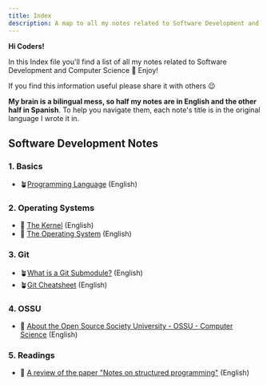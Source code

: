 ```yaml
---
title: Index
description: A map to all my notes related to Software Development and Computer Science
---
```

  
**Hi Coders!**

In this Index file you'll find a list of all my notes related to Software Development and Computer Science 🚀 Enjoy! 

If you find this information useful please share it with others 😉

**My brain is a bilingual mess, so half my notes are in English and the other half in Spanish**. To help you navigate them, each note's title is in the original language I wrote it in.  

## Software Development Notes  

### 1. Basics

- 🪴[Programming Language](/development/basics/programming-language/) (English)

### 2. Operating Systems  

- 🌱  [The Kernel](/development/os/the-kernel/) (English)  
- 🌱  [The Operating System](/development/os/the-operating-system/) (English)   

### 3. Git  

- 🪴[What is a Git Submodule?](/development/git/what-is-a-git-submodule/) (English)  
- 🪴[Git Cheatsheet](/development/git/git-cheatsheet/) (English)

### 4. OSSU  

- 🌱 [About the Open Source Society University - OSSU - Computer Science](/development/ossu/) (English)    

### 5. Readings  

- 🌱 [A review of the paper "Notes on structured programming"](/development/readings/notes-on-structured-programming) (English)   

